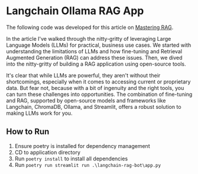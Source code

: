 # Langchain Ollama RAG App
The following code was developed for this article on [Mastering RAG]([http://test.com](https://brightjourneyai.com/mastering-rag-local-intelligent-apps-with-langchain-ollama/)). 

In the article I've walked through the nitty-gritty of leveraging Large Language Models (LLMs) for practical, business use cases. We started with understanding the limitations of LLMs and how fine-tuning and Retrieval Augmented Generation (RAG) can address these issues. Then, we dived into the nitty-gritty of building a RAG application using open-source tools.

It's clear that while LLMs are powerful, they aren't without their shortcomings, especially when it comes to accessing current or proprietary data. But fear not, because with a bit of ingenuity and the right tools, you can turn these challenges into opportunities. The combination of fine-tuning and RAG, supported by open-source models and frameworks like Langchain, ChromaDB, Ollama, and Streamlit, offers a robust solution to making LLMs work for you.

## How to Run
1. Ensure poetry is installed for dependency management
2. CD to application directory
3. Run `poetry install` to install all dependencies
4. Run `poetry run streamlit run .\langchain-rag-bot\app.py`
